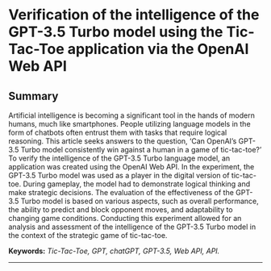 # Verification of the intelligence of the GPT-3.5 Turbo model using the Tic-Tac-Toe application via the OpenAI Web API



## Summary

 Artificial intelligence is becoming a significant tool in the hands of modern humans, much like smartphones. People utilizing language models in the form of chatbots often entrust them with tasks that require logical reasoning. This article seeks answers to the question, ‘Can OpenAI’s GPT-3.5 Turbo model consistently win against a human in a game of tic-tac-toe?’ To verify the intelligence of the GPT-3.5 Turbo language model, an application was created using the OpenAI Web API. In the experiment, the GPT-3.5 Turbo model was used as a player in the digital version of tic-tac-toe. During gameplay, the model had to demonstrate logical thinking and make strategic decisions. The evaluation of the effectiveness of the GPT-3.5 Turbo model is based on various aspects, such as overall performance, the ability to predict and block opponent moves, and adaptability to changing game conditions. Conducting this experiment allowed for an analysis and assessment of the intelligence of the GPT-3.5 Turbo model in the context of the strategic game of tic-tac-toe.


**Keywords:** *Tic-Tac-Toe, GPT, chatGPT, GPT-3.5, Web API, API.*

---